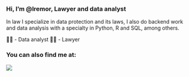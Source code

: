 ### Hi, I’m @lremor, Lawyer and data analyst

In law I specialize in data protection and its laws, I also do backend work and data analysis with a specialty in Python, R and SQL, among others.

👨‍💻 - Data analyst 👨‍⚖️ - Lawyer

### You can also find me at:
<a href="https://www.linkedin.com/in/luisremor/">
  <img src="https://img.shields.io/badge/LinkedIn-0077B5?style=for-the-badge&logo=linkedin&logoColor=white" /> 
</a>
